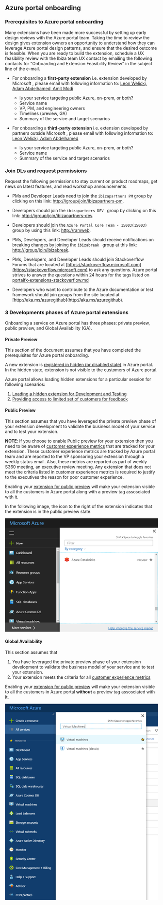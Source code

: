 
## Azure portal onboarding

### Prerequisites to Azure portal onboarding

Many extensions have been made more successful by setting up early design reviews with the Azure portal team. Taking the time to review the design gives extension owners an opportunity to understand how they can leverage Azure portal design patterns, and ensure that the desired outcome is feasible. When you are ready to build the extension, schedule a UX feasibility review with the Ibiza team UX contact by emailing the following contacts for "Onboarding and Extension Feasibility Review” in the subject line of the e-mail.

* For onboarding a **first-party extension** i.e. extension developed by Microsoft , please email with following information to: [Leon Welicki, Adam Abdelhamed, Amit Modi](mailto:ibiza-onboading-kick@microsoft.com?subject=Azure%20portal%20onboarding%20and%20Extension%20Feasibility%20Review)
    * Is your service targeting public Azure, on-prem, or both?
    * Service name
    * VP, PM, and engineering owners
    * Timelines (preview, GA)
    * Summary of the service and target scenarios

* For onboarding a **third-party extension** i.e. extension developed by partners outside Microsoft , please email with following information to: [Leon Welicki, Adam Abdelhamed](mailto:ibiza-onboading-kick@microsoft.com?subject=Azure%20portal%20onboarding%20and%20Extension%20Feasibility%20Review)
    * Is your service targeting public Azure, on-prem, or both?
    * Service name
    * Summary of the service and target scenarios

### Join DLs and request permissions 

Request the following permissions to stay current on product roadmaps, get news on latest features, and read workshop announcements.

* PMs and Developer Leads need to join the  ```ibizapartners PM```  group by clicking on this link: [http://igroup/join/ibizapartners-pm](http://igroup/join/ibizapartners-pm). 

* Developers should join the  ```ibizapartners DEV ``` group by clicking on this  link:  [http://igroup/join/ibizapartners-dev](http://igroup/join/ibizapartners-dev). 

* Developers should join the  ```Azure Portal Core Team - 15003(15003)``` group by using this link: [http://ramweb](http://ramweb).

* PMs, Developers, and Developer Leads should receive notifications on breaking changes by joining the ```ibizabreak ``` group at  this  link:  [http://igroup/join/ibizabreak](http://igroup/join/ibizabreak).

* PMs, Developers, and Developer Leads  should join Stackoverflow Forums that are located at [https://stackoverflow.microsoft.com](https://stackoverflow.microsoft.com)  to ask any questions. Azure portal strives to answer the questions within 24 hours for the tags listed on [portalfx-extensions-stackoverflow.md](portalfx-extensions-stackoverflow.md)

* Developers who want to contribute to the Azure documentation or test framework should join groups from the site located at [http://aka.ms/azuregithub](http://aka.ms/azuregithub).

### 3 Developments phases of Azure portal extensions

Onboarding a service on Azure portal has three phases: private preview, public preview, and Global Availability (GA).

#### Private Preview

This section of the document assumes that you have completed the prerequisites for Azure portal onboarding.

A new extension is [registered in hidden (or disabled state)](portalfx-how-to-register-extension.md) in Azure portal. In the hidden state, extension is not visible to the customers of Azure portal. 
 
Azure portal allows loading hidden extensions for a particular session for following scenarios:

1. [Loading a hidden extension for Development and Testing](portalfx-loading-hidden-extension.md)
1. [Providing access to limited set of customers for feedback](portalfx-hidden-extension-feedback.md)

#### Public Preview

This section assumes that you have leveraged the private preview phase of your extension development to validate the business model of your service and to test your extension. 

**NOTE**:
 If you choose to enable Public preview for your extension then you need to be aware of [customer experience metrics](portalfx-customer-experience-metrics.md) that are tracked for your extension. These customer experience metrics are tracked by Azure portal team and are reported to the VP sponsoring your extension through a weekly status email. Also, these metrics are reported as part of weekly S360 meeting, an executive review meeting. Any extension that does not meet the criteria listed in customer experience metrics is required to justify to the executives the reason for poor customer experience.

Enabling your [extension for public preview](portalfx-public-preview.md) will make your extension visible to all the customers in Azure portal along with a preview tag assosciated with it.

In the following image, the icon to the right of the extension indicates that the extension is in the public preview state.

![alt-text](../media/portalfx-extensions/previewMode.png "Public Preview")

#### Global Availability

This section assumes that 
1. You have leveraged the private preview phase of your extension development to validate the business model of your service and to test your extension. 
2. Your extension meets the criteria for all [customer experience metrics](portalfx-customer-experience-metrics.md)

Enabling your [extension for public preview](portalfx-global-availability.md) will make your extension visible to all the customers in Azure portal **without** a preview tag assosciated with it.

![alt-text](../media/portalfx-extensions/GAMode.png "Global Availability")